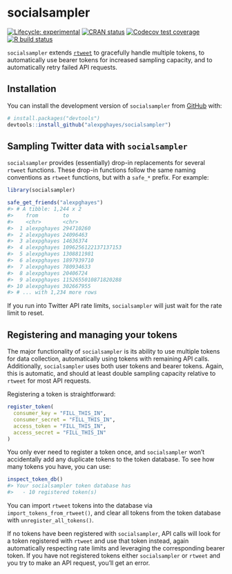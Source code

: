 
<!-- README.md is generated from README.Rmd. Please edit that file -->

# socialsampler

<!-- badges: start -->

[![Lifecycle:
experimental](https://img.shields.io/badge/lifecycle-experimental-orange.svg)](https://www.tidyverse.org/lifecycle/#experimental)
[![CRAN
status](https://www.r-pkg.org/badges/version/socialsampler)](https://CRAN.R-project.org/package=socialsampler)
[![Codecov test
coverage](https://codecov.io/gh/alexpghayes/socialsampler/branch/master/graph/badge.svg)](https://codecov.io/gh/alexpghayes/socialsampler?branch=master)
[![R build
status](https://github.com/alexpghayes/socialsampler/workflows/R-CMD-check/badge.svg)](https://github.com/alexpghayes/socialsampler/actions)
<!-- badges: end -->

`socialsampler` extends [`rtweet`](https://rtweet.info/) to gracefully
handle multiple tokens, to automatically use bearer tokens for increased
sampling capacity, and to automatically retry failed API requests.

## Installation

You can install the development version of `socialsampler` from
[GitHub](https://github.com/) with:

``` r
# install.packages("devtools")
devtools::install_github("alexpghayes/socialsampler")
```

## Sampling Twitter data with `socialsampler`

`socialsampler` provides (essentially) drop-in replacements for several
`rtweet` functions. These drop-in functions follow the same naming
conventions as `rtweet` functions, but with a `safe_*` prefix. For
example:

``` r
library(socialsampler)

safe_get_friends("alexpghayes")
#> # A tibble: 1,244 x 2
#>    from        to                 
#>    <chr>       <chr>              
#>  1 alexpghayes 294710260          
#>  2 alexpghayes 24096463           
#>  3 alexpghayes 14636374           
#>  4 alexpghayes 1096256122137137153
#>  5 alexpghayes 1308811981         
#>  6 alexpghayes 1897939710         
#>  7 alexpghayes 780934633          
#>  8 alexpghayes 20406724           
#>  9 alexpghayes 1152655010871820288
#> 10 alexpghayes 302667955          
#> # ... with 1,234 more rows
```

If you run into Twitter API rate limits, `socialsampler` will just wait
for the rate limit to reset.

## Registering and managing your tokens

The major functionality of `socialsampler` is its ability to use
multiple tokens for data collection, automatically using tokens with
remaining API calls. Additionally, `socialsampler` uses both user tokens
and bearer tokens. Again, this is automatic, and should at least double
sampling capacity relative to `rtweet` for most API requests.

Registering a token is straightforward:

``` r
register_token(
  consumer_key = "FILL_THIS_IN",
  consumer_secret = "FILL_THIS_IN",
  access_token = "FILL_THIS_IN",
  access_secret = "FILL_THIS_IN"
)
```

You only ever need to register a token once, and `socialsampler` won’t
accidentally add any duplicate tokens to the token database. To see how
many tokens you have, you can use:

``` r
inspect_token_db()
#> Your socialsampler token database has
#>   - 10 registered token(s)
```

You can import `rtweet` tokens into the database via
`import_tokens_from_rtweet()`, and clear all tokens from the token
database with `unregister_all_tokens()`.

If no tokens have been registered with `socialsampler`, API calls will
look for a token registered with `rtweet` and use that token instead,
again automatically respecting rate limits and leveraging the
corresponding bearer token. If you have not registered tokens either
`socialsampler` or `rtweet` and you try to make an API request, you’ll
get an error.
